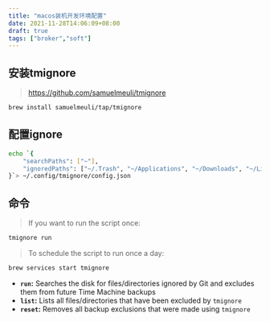 ```yaml
---
title: "macos装机开发环境配置"
date: 2021-11-28T14:06:09+08:00
draft: true
tags: ["broker","soft"]
---
```

## 安装tmignore
> https://github.com/samuelmeuli/tmignore
``` sh
brew install samuelmeuli/tap/tmignore
```

## 配置ignore
``` sh
echo `{
	"searchPaths": ["~"],
	"ignoredPaths": ["~/.Trash", "~/Applications", "~/Downloads", "~/Library", "~/Music/iTunes"]
}`> ~/.config/tmignore/config.json
```

## 命令
> If you want to run the script once:
```sh
tmignore run
```
> To schedule the script to run once a day:

```sh
brew services start tmignore
```
- **`run`:** Searches the disk for files/directories ignored by Git and excludes them from future Time Machine backups
- **`list`:** Lists all files/directories that have been excluded by `tmignore`
- **`reset`:** Removes all backup exclusions that were made using `tmignore`